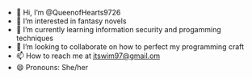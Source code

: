 - 👋 Hi, I’m @QueenofHearts9726
- 👀 I’m interested in fantasy novels
- 🌱 I’m currently learning information security and progamming techniques
- 💞️ I’m looking to collaborate on how to perfect my programming craft
- 📫 How to reach me at jtswim97@gmail.om
- 😄 Pronouns: She/her

<!---
QueenofHearts9726/QueenofHearts9726 is a ✨ special ✨ repository because its `README.md` (this file) appears on your GitHub profile.
You can click the Preview link to take a look at your changes.
--->
